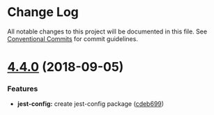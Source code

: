 # Change Log

All notable changes to this project will be documented in this file.
See [Conventional Commits](https://conventionalcommits.org) for commit guidelines.

<a name="4.4.0"></a>
# [4.4.0](https://github.com/goldwasserexchange/public/tree/master/packages/test/jest-config/compare/v4.3.1...v4.4.0) (2018-09-05)


### Features

* **jest-config:** create jest-config package ([cdeb699](https://github.com/goldwasserexchange/public/tree/master/packages/test/jest-config/commit/cdeb699))
